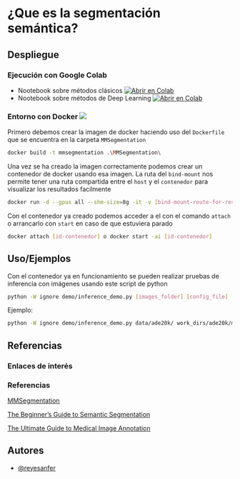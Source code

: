 # ¿Que es la segmentación semántica?

## Despliegue

### Ejecución con Google Colab
- Nootebook sobre métodos clásicos [![Abrir en Colab](https://colab.research.google.com/assets/colab-badge.svg)](https://colab.research.google.com/github/reyesanfer/SemSeg_TestEnv/blob/main/tecnicas_clasicas/tecnicas_clasicas_segmentacion.ipynb)
- Nootebook sobre métodos de Deep Learning [![Abrir en Colab](https://colab.research.google.com/assets/colab-badge.svg)](https://colab.research.google.com/github/reyesanfer/SemSeg_TestEnv/blob/main/deep_learning/modelos_de_deep_learning.ipynb)

### Entorno con Docker ![](https://static-00.iconduck.com/assets.00/docker-icon-2048x2048-5mc7mvtn.png)

Primero debemos crear la imagen de docker haciendo uso del `Dockerfile` que se encuentra en la carpeta `MMSegmentation`
```bash
docker build -t mmsegmentation .\MMSegmentation\
```
Una vez se ha creado la imagen correctamente podemos crear un contenedor de docker usando esa imagen. La ruta del `bind-mount` nos permite tener una ruta compartida entre el `host` y el `contenedor` para visualizar los resultados facilmente
```bash
docker run -d --gpus all --shm-size=8g -it -v [bind-mount-route-for-results]:/mmsegmentation/results --name [container-name] [image-name]
```
Con el contenedor ya creado podemos acceder a el con el comando `attach` o arrancarlo con `start` en caso de que estuviera parado
```bash
docker attach [id-contenedor] o docker start -ai [id-contenedor]
```
## Uso/Ejemplos

Con el contenedor ya en funcionamiento se pueden realizar pruebas de inferencia con imágenes usando este script de python
```bash
python -W ignore demo/inference_demo.py [images_folder] [config_file] [checkpoint] [out_folder_name] --with-labels [boolean_value]
```
Ejemplo:
```bash
python -W ignore demo/inference_demo.py data/ade20k/ work_dirs/ade20k/mask2former...py [checkpoint] [out_folder_name] --with-labels [boolean_value]
```


## Referencias

### Enlaces de interés

[]()

### Referencias

[MMSegmentation](https://github.com/open-mmlab/mmsegmentation/tree/main)

[The Beginner’s Guide to Semantic Segmentation](https://www.v7labs.com/blog/semantic-segmentation-guide)

[The Ultimate Guide to Medical Image Annotation](https://www.v7labs.com/blog/medical-image-annotation-guide)
## Autores

- [@reyesanfer](https://github.com/reyesanfer)

